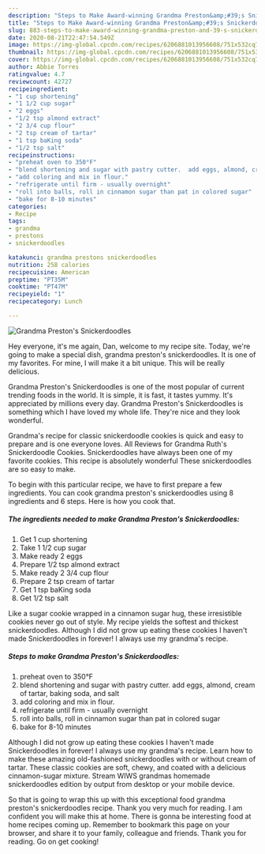 ```yaml
---
description: "Steps to Make Award-winning Grandma Preston&amp;#39;s Snickerdoodles"
title: "Steps to Make Award-winning Grandma Preston&amp;#39;s Snickerdoodles"
slug: 883-steps-to-make-award-winning-grandma-preston-and-39-s-snickerdoodles
date: 2020-08-21T22:47:54.549Z
image: https://img-global.cpcdn.com/recipes/6206881013956608/751x532cq70/grandma-prestons-snickerdoodles-recipe-main-photo.jpg
thumbnail: https://img-global.cpcdn.com/recipes/6206881013956608/751x532cq70/grandma-prestons-snickerdoodles-recipe-main-photo.jpg
cover: https://img-global.cpcdn.com/recipes/6206881013956608/751x532cq70/grandma-prestons-snickerdoodles-recipe-main-photo.jpg
author: Abbie Torres
ratingvalue: 4.7
reviewcount: 42727
recipeingredient:
- "1 cup shortening"
- "1 1/2 cup sugar"
- "2 eggs"
- "1/2 tsp almond extract"
- "2 3/4 cup flour"
- "2 tsp cream of tartar"
- "1 tsp baKing soda"
- "1/2 tsp salt"
recipeinstructions:
- "preheat oven to 350°F"
- "blend shortening and sugar with pastry cutter.  add eggs, almond, cream of tartar, baking soda, and salt"
- "add coloring and mix in flour."
- "refrigerate until firm - usually overnight"
- "roll into balls, roll in cinnamon sugar than pat in colored sugar"
- "bake for 8-10 minutes"
categories:
- Recipe
tags:
- grandma
- prestons
- snickerdoodles

katakunci: grandma prestons snickerdoodles 
nutrition: 258 calories
recipecuisine: American
preptime: "PT35M"
cooktime: "PT47M"
recipeyield: "1"
recipecategory: Lunch

---
```



![Grandma Preston&#39;s Snickerdoodles](https://img-global.cpcdn.com/recipes/6206881013956608/751x532cq70/grandma-prestons-snickerdoodles-recipe-main-photo.jpg)

Hey everyone, it's me again, Dan, welcome to my recipe site. Today, we're going to make a special dish, grandma preston&#39;s snickerdoodles. It is one of my favorites. For mine, I will make it a bit unique. This will be really delicious.

Grandma Preston&#39;s Snickerdoodles is one of the most popular of current trending foods in the world. It is simple, it is fast, it tastes yummy. It's appreciated by millions every day. Grandma Preston&#39;s Snickerdoodles is something which I have loved my whole life. They're nice and they look wonderful.

Grandma&#39;s recipe for classic snickerdoodle cookies is quick and easy to prepare and is one everyone loves. All Reviews for Grandma Ruth&#39;s Snickerdoodle Cookies. Snickerdoodles have always been one of my favorite cookies. This recipe is absolutely wonderful These snickerdoodles are so easy to make.


To begin with this particular recipe, we have to first prepare a few ingredients. You can cook grandma preston&#39;s snickerdoodles using 8 ingredients and 6 steps. Here is how you cook that.

<!--inarticleads1-->

##### The ingredients needed to make Grandma Preston&#39;s Snickerdoodles:

1. Get 1 cup shortening
1. Take 1 1/2 cup sugar
1. Make ready 2 eggs
1. Prepare 1/2 tsp almond extract
1. Make ready 2 3/4 cup flour
1. Prepare 2 tsp cream of tartar
1. Get 1 tsp baKing soda
1. Get 1/2 tsp salt


Like a sugar cookie wrapped in a cinnamon sugar hug, these irresistible cookies never go out of style. My recipe yields the softest and thickest snickerdoodles. Although I did not grow up eating these cookies I haven&#39;t made Snickerdoodles in forever! I always use my grandma&#39;s recipe. 

<!--inarticleads2-->

##### Steps to make Grandma Preston&#39;s Snickerdoodles:

1. preheat oven to 350°F
1. blend shortening and sugar with pastry cutter.  add eggs, almond, cream of tartar, baking soda, and salt
1. add coloring and mix in flour.
1. refrigerate until firm - usually overnight
1. roll into balls, roll in cinnamon sugar than pat in colored sugar
1. bake for 8-10 minutes


Although I did not grow up eating these cookies I haven&#39;t made Snickerdoodles in forever! I always use my grandma&#39;s recipe. Learn how to make these amazing old-fashioned snickerdoodles with or without cream of tartar. These classic cookies are soft, chewy, and coated with a delicious cinnamon-sugar mixture. Stream WIWS grandmas homemade snickerdoodles edition by output from desktop or your mobile device. 

So that is going to wrap this up with this exceptional food grandma preston&#39;s snickerdoodles recipe. Thank you very much for reading. I am confident you will make this at home. There is gonna be interesting food at home recipes coming up. Remember to bookmark this page on your browser, and share it to your family, colleague and friends. Thank you for reading. Go on get cooking!
